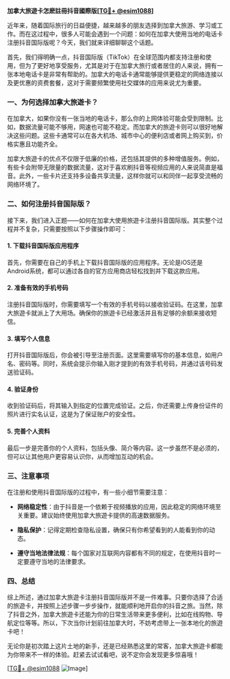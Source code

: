 **加拿大旅遊卡怎麽註冊抖音國際版[[TG💪+ @esim1088](https://t.me/s/esim1088)]**

近年来，随着国际旅行的日益便捷，越来越多的朋友选择到加拿大旅游、学习或工作。而在这过程中，很多人可能会遇到一个问题：如何在加拿大使用当地的电话卡注册抖音国际版呢？今天，我们就来详细聊聊这个话题。

首先，我们得明确一点，抖音国际版（TikTok）在全球范围内都支持注册和使用，但为了更好地享受服务，尤其是对于在加拿大旅行或者居住的人来说，拥有一张本地电话卡是非常有帮助的。加拿大的电话卡通常能够提供更稳定的网络连接以及更优惠的资费套餐，这对于需要频繁使用社交媒体的应用来说尤为重要。

### 一、为何选择加拿大旅遊卡？

在加拿大，如果你没有一张当地的电话卡，那么你的上网体验可能会受到限制。比如，数据流量可能不够用，网速也可能不稳定。而加拿大的旅遊卡则可以很好地解决这些问题。这些卡通常可以在各大机场、城市中心的便利店或者网上购买到，价格实惠且功能齐全。

加拿大旅遊卡的优点不仅限于低廉的价格，还包括其提供的多种增值服务。例如，有些卡会附带无限量的数据流量，这对于喜欢刷抖音等视频应用的人来说简直是福音。此外，一些卡片还支持多设备共享流量，这样你就可以和同伴一起享受流畅的网络环境了。

### 二、如何注册抖音国际版？

接下来，我们进入正题——如何在加拿大使用旅遊卡注册抖音国际版。其实整个过程并不复杂，只需要按照以下步骤操作即可：

#### 1. **下载抖音国际版应用程序**
   首先，你需要在自己的手机上下载抖音国际版的应用程序。无论是iOS还是Android系统，都可以通过各自的官方应用商店轻松找到并下载这款应用。

#### 2. **准备有效的手机号码**
   注册抖音国际版时，你需要填写一个有效的手机号码以接收验证码。在这里，加拿大旅遊卡就派上了大用场。确保你的旅遊卡已经激活并且有足够的余额来接收短信。

#### 3. **填写个人信息**
   打开抖音国际版后，你会被引导至注册页面。这里需要填写你的基本信息，如用户名、密码等。同时，系统会提示你输入刚才提到的有效手机号码，并通过该号码发送验证码。

#### 4. **验证身份**
   收到验证码后，将其输入到指定的位置完成验证。之后，你还需要上传身份证件的照片进行实名认证，这是为了保证账户的安全性。

#### 5. **完善个人资料**
   最后一步是完善你的个人资料，包括头像、简介等内容。这一步虽然不是必须的，但可以让其他用户更容易认识你，从而增加互动的机会。

### 三、注意事项

在注册和使用抖音国际版的过程中，有一些小细节需要注意：

- **网络稳定性**：由于抖音是一个依赖于视频播放的应用，因此稳定的网络环境至关重要。建议始终使用加拿大旅遊卡提供的高速数据服务。
  
- **隐私保护**：记得定期检查隐私设置，确保只有你希望看到的人能看到你的动态。

- **遵守当地法律法规**：每个国家对互联网内容都有不同的规定，在使用抖音时一定要遵守当地的法律要求。

### 四、总结

综上所述，通过加拿大旅遊卡注册抖音国际版并不是一件难事。只要你选择了合适的旅遊卡，并按照上述步骤一步步操作，就能顺利地开启你的抖音之旅。当然，除了抖音之外，加拿大旅遊卡还能为你的日常生活带来更多便利，比如在线购物、导航定位等等。所以，下次当你计划前往加拿大时，不妨考虑带上一张本地化的旅遊卡吧！

无论你是初次踏上这片土地的新手，还是已经熟悉这里的常客，加拿大旅遊卡都能为你带来不一样的体验。赶紧去试试看吧，说不定你会发现更多惊喜哦！

[[TG💪+ @esim1088](https://t.me/s/esim1088) ![Image](https://i.postimg.cc/4NQfJmqS/Snipaste-2025-05-13-00-14-12.png)]